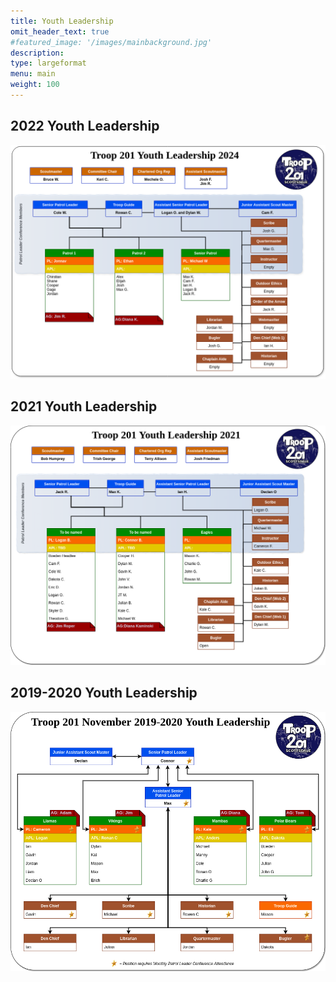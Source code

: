 ```yaml
---
title: Youth Leadership
omit_header_text: true
#featured_image: '/images/mainbackground.jpg'
description: 
type: largeformat
menu: main
weight: 100
---
```


## 2022 Youth Leadership

![Youth Leadership](/images/youth-leadership.drawio.png)

## 2021 Youth Leadership

![Youth Leadership](/images/youth-leadership-2021.drawio.png)

## 2019-2020 Youth Leadership

![Youth Leadership](/images/youth-leadership-2020.drawio.png)
